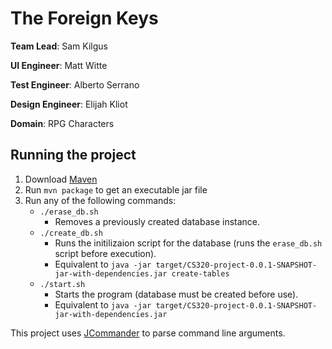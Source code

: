 The Foreign Keys
================

**Team Lead**: Sam Kilgus

**UI Engineer**: Matt Witte

**Test Engineer**: Alberto Serrano

**Design Engineer**: Elijah Kliot

**Domain**: RPG Characters

## Running the project
1. Download [Maven](https://maven.apache.org/download.cgi)
2. Run `mvn package` to get an executable jar file
3. Run any of the following commands:
   - `./erase_db.sh`
      * Removes a previously created database instance. 
   - `./create_db.sh`
      * Runs the initilizaion script for the database (runs the `erase_db.sh` script before execution). 
      * Equivalent to `java -jar target/CS320-project-0.0.1-SNAPSHOT-jar-with-dependencies.jar create-tables`
   - `./start.sh`
      * Starts the program (database must be created before use).
      * Equivalent to `java -jar target/CS320-project-0.0.1-SNAPSHOT-jar-with-dependencies.jar`

This project uses [JCommander](http://jcommander.org/) to parse command line arguments.
